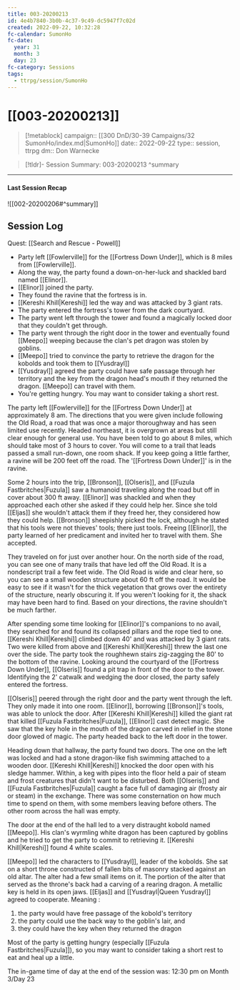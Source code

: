 ```yaml
---
title: 003-20200213
id: 4e4b7840-3b0b-4c37-9c49-dc5947f7c02d
created: 2022-09-22, 10:32:28
fc-calendar: SumonHo
fc-date:
  year: 31
  month: 3
  day: 23
fc-category: Sessions
tags:
  - ttrpg/session/SumonHo
---
```


# [[003-20200213]]

> [!metablock]
>  campaign:: [[300 DnD/30-39 Campaigns/32 SumonHo/index.md|SumonHo]]
>  date:: 2022-09-22
>  type:: session, ttrpg
>  dm:: Don Warnecke


> [!tldr]- Session Summary: 003-20200213
>  ^summary

---


#### Last Session Recap

![[002-20200206#^summary]]

## Session Log

Quest: [[Search and Rescue - Powell]]

- Party left [[Fowlerville]] for the [[Fortress Down Under]], which is 8 miles from [[Fowlerville]].
- Along the way, the party found a down-on-her-luck and shackled bard named [[Elinor]].
- [[Elinor]] joined the party.
- They found the ravine that the fortress is in.
- [[Kereshi Khill|Kereshi]] led the way and was attacked by 3 giant rats.
- The party entered the fortress's tower from the dark courtyard.
- The party went left through the tower and found a magically locked door that they couldn't get through.
- The party went through the right door in the tower and eventually found [[Meepo]] weeping because the clan's pet dragon was stolen by goblins.
- [[Meepo]] tried to convince the party to retrieve the dragon for the kobolds and took them to [[Yusdrayl]]
- [[Yusdrayl]] agreed the party could have safe passage through her territory and the key from the dragon head's mouth if they returned the dragon. [[Meepo]] can travel with them.
- You're getting hungry. You may want to consider taking a short rest.

The party left [[Fowlerville]] for the [[Fortress Down Under]] at approximately 8 am. The directions that you were given include following the Old Road, a road that was once a major thoroughway and has seen limited use recently. Headed northeast, it is overgrown at areas but still clear enough for general use. You have been told to go about 8 miles, which should take most of 3 hours to cover. You will come to a trail that leads passed a small run-down, one room shack. If you keep going a little farther, a ravine will be 200 feet off the road. The '[[Fortress Down Under]]' is in the ravine.

Some 2 hours into the trip, [[Bronson]], [[Olseris]], and [[Fuzula Fastbritches|Fuzula]] saw a humanoid traveling along the road but off in cover about 300 ft away. [[Elinor]] was shackled and when they approached each other she asked if they could help her. Since she told [[Eljas]] she wouldn't attack them if they freed her, they considered how they could help. [[Bronson]] sheepishly picked the lock, although he stated that his tools were not thieves' tools; there just tools. Freeing [[Elinor]], the party learned of her predicament and invited her to travel with them. She accepted.

They traveled on for just over another hour. On the north side of the road, you can see one of many trails that have led off the Old Road. It is a nondescript trail a few feet wide. The Old Road is wide and clear here, so you can see a small wooden structure about 60 ft off the road. It would be easy to see if it wasn't for the thick vegetation that grows over the entirety of the structure, nearly obscuring it. If you weren't looking for it, the shack may have been hard to find. Based on your directions, the ravine shouldn't be much farther.

After spending some time looking for [[Elinor]]'s companions to no avail, they searched for and found its collapsed pillars and the rope tied to one. [[Kereshi Khill|Kereshi]] climbed down 40' and was attacked by 3 giant rats. Two were killed from above and [[Kereshi Khill|Kereshi]] threw the last one over the side. The party took the roughhewn stairs zig-zagging the 80' to the bottom of the ravine. Looking around the courtyard of the [[Fortress Down Under]], [[Olseris]] found a pit trap in front of the door to the tower. Identifying the 2' catwalk and wedging the door closed, the party safely entered the fortress.

[[Olseris]] peered through the right door and the party went through the left. They only made it into one room. [[Elinor]], borrowing [[Bronson]]'s tools, was able to unlock the door. After [[Kereshi Khill|Kereshi]] killed the giant rat that killed [[Fuzula Fastbritches|Fuzula]], [[Elinor]] cast detect magic. She saw that the key hole in the mouth of the dragon carved in relief in the stone door glowed of magic. The party headed back to the left door in the tower.

Heading down that hallway, the party found two doors. The one on the left was locked and had a stone dragon-like fish swimming attached to a wooden door. [[Kereshi Khill|Kereshi]] knocked the door open with his sledge hammer. Within, a keg with pipes into the floor held a pair of steam and frost creatures that didn't want to be disturbed. Both [[Olseris]] and [[Fuzula Fastbritches|Fuzula]] caught a face full of damaging air (frosty air or steam) in the exchange. There was some consternation on how much time to spend on them, with some members leaving before others. The other room across the hall was empty.

The door at the end of the hall led to a very distraught kobold named [[Meepo]]. His clan's wyrmling white dragon has been captured by goblins and he tried to get the party to commit to retrieving it. [[Kereshi Khill|Kereshi]] found 4 white scales.

[[Meepo]] led the characters to [[Yusdrayl]], leader of the kobolds. She sat on a short throne constructed of fallen bits of masonry stacked against an old altar. The alter had a few small items on it. The portion of the alter that served as the throne's back had a carving of a rearing dragon. A metallic key is held in its open jaws. [[Eljas]] and [[Yusdrayl|Queen Yusdrayl]] agreed to cooperate. Meaning :

1. the party would have free passage of the kobold's territory
2. the party could use the back way to the goblin's lair, and
3. they could have the key when they returned the dragon

Most of the party is getting hungry (especially [[Fuzula Fastbritches|Fuzula]]), so you may want to consider taking a short rest to eat and heal up a little.

The in-game time of day at the end of the session was: 12:30 pm on Month 3/Day 23
